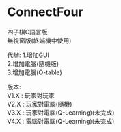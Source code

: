 # ConnectFour
四子棋C語言版  
無視窗版(終端機中使用)  

代辦:
1.增加GUI  
2.增加電腦(隨機版)  
3.增加電腦(Q-table)  

版本:  
V1.X : 玩家對玩家  
V2.X : 玩家對電腦(隨機)  
V3.X : 玩家對電腦(Q-Learning)(未完成)  
V4.X : 電腦對電腦(Q-Learning)(未完成)  

